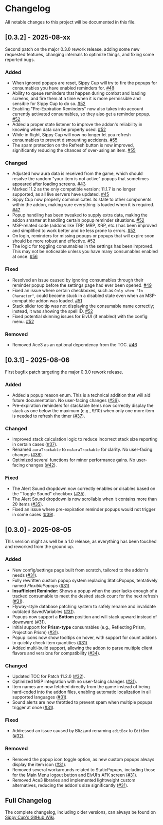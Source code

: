 # Changelog

All notable changes to this project will be documented in this file.

## [0.3.2] - 2025-08-xx  
Second patch on the major 0.3.0 rework release, adding some new requested features, changing internals to optimize things, and fixing some reported bugs.

### Added
- When ignored popups are reset, Sippy Cup will try to fire the popups for consumables you have enabled reminders for. [#48](https://github.com/Raenore/Sippy-Cup/pull/48)  
- Ability to queue reminders that happen during combat and loading screens, and fire them at a time when it is more permissible and sensible for Sippy Cup to do so. [#52](https://github.com/Raenore/Sippy-Cup/pull/52)  
- Enabling "Pre-Expiration Reminders" now also takes into account currently activated consumables, so they also get a reminder popup. [#52](https://github.com/Raenore/Sippy-Cup/pull/52)  
- Added a proper state listener to improve the addon's reliability in knowing when data can be properly used. [#52](https://github.com/Raenore/Sippy-Cup/pull/52)  
- While in flight, Sippy Cup will now no longer let you refresh consumables to prevent dismounting accidents. [#55](https://github.com/Raenore/Sippy-Cup/pull/55)  
- The spam protection on the Refresh button is now improved, significantly reducing the chances of over-using an item. [#55](https://github.com/Raenore/Sippy-Cup/pull/55)  

### Changed  
- Adjusted how aura data is received from the game, which should resolve the random "your item is not active" popups that sometimes appeared after loading screens. [#43](https://github.com/Raenore/Sippy-Cup/pull/43)  
- Marked 11.2 as the only compatible version; 11.1.7 is no longer supported, as all live servers have updated. [#45](https://github.com/Raenore/Sippy-Cup/pull/45)  
- Sippy Cup now properly communicates its state to other components within the addon, making sure everything is loaded when it is required. [#47](https://github.com/Raenore/Sippy-Cup/pull/47)  
- Popup handling has been tweaked to supply extra data, making the addon smarter at handling certain popup reminder situations. [#52](https://github.com/Raenore/Sippy-Cup/pull/52)  
- MSP-related code (addons like TRP, MRP, XRP, etc.) has been improved and simplified to work better and be less prone to errors. [#52](https://github.com/Raenore/Sippy-Cup/pull/52)  
- On login, reminders for missing popups or popups that will expire soon should be more robust and effective. [#52](https://github.com/Raenore/Sippy-Cup/pull/52)  
- The logic for toggling consumables in the settings has been improved. This may not be noticeable unless you have many consumables enabled at once. [#56](https://github.com/Raenore/Sippy-Cup/pull/56)  

### Fixed
- Resolved an issue caused by ignoring consumables through their reminder popup before the settings page had ever been opened. [#49](https://github.com/Raenore/Sippy-Cup/pull/49)  
- Fixed an issue where certain checkboxes, such as `Only when "In Character"`, could become stuck in a disabled state even when an MSP-compatible addon was loaded. [#51](https://github.com/Raenore/Sippy-Cup/pull/51)  
- Stack slider tooltip was not displaying the consumable name correctly; instead, it was showing the spell ID. [#52](https://github.com/Raenore/Sippy-Cup/pull/52)  
- Fixed potential skinning issues for ElvUI (if enabled) with the config menu. [#52](https://github.com/Raenore/Sippy-Cup/pull/52)  

### Removed  
- Removed Ace3 as an optional dependency from the TOC. [#46](https://github.com/Raenore/Sippy-Cup/pull/46)  

## [0.3.1] - 2025-08-06  
First bugfix patch targeting the major 0.3.0 rework release.  

### Added
- Added a popup reason enum. This is a technical addition that will aid future documentation. No user-facing changes ([#36](https://github.com/Raenore/Sippy-Cup/pull/36)).  
- Pre-expiration reminders for stackable items now correctly display the stack as one below the maximum (e.g., 9/10) when only one more item is needed to refresh the timer ([#37](https://github.com/Raenore/Sippy-Cup/pull/37)).   

### Changed
- Improved stack calculation logic to reduce incorrect stack size reporting in certain cases ([#37](https://github.com/Raenore/Sippy-Cup/pull/37)).  
- Renamed `auraTrackable` to `noAuraTrackable` for clarity. No user-facing changes ([#38](https://github.com/Raenore/Sippy-Cup/pull/38)).  
- Optimized several functions for minor performance gains. No user-facing changes ([#42](https://github.com/Raenore/Sippy-Cup/pull/42)).  

### Fixed
- The Alert Sound dropdown now correctly enables or disables based on the "Toggle Sound" checkbox ([#35](https://github.com/Raenore/Sippy-Cup/pull/35)).  
- The Alert Sound dropdown is now scrollable when it contains more than 20 items ([#35](https://github.com/Raenore/Sippy-Cup/pull/35)).  
- Fixed an issue where pre-expiration reminder popups would not trigger in some cases ([#39](https://github.com/Raenore/Sippy-Cup/pull/39)).  

## [0.3.0] - 2025-08-05  
This version might as well be a 1.0 release, as everything has been touched and reworked from the ground up.

### Added
- New config/settings page built from scratch, tailored to the addon's needs ([#31](https://github.com/Raenore/Sippy-Cup/pull/31)).  
- Fully rewritten custom popup system replacing StaticPopups, tentatively named *FlexiblePopups* ([#31](https://github.com/Raenore/Sippy-Cup/pull/31)).  
- **Insufficient Reminder**: Shows a popup when the user lacks enough of a tracked consumable to meet the desired stack count for the next refresh ([#31](https://github.com/Raenore/Sippy-Cup/pull/31)).  
- Flyway-style database patching system to safely rename and invalidate outdated SavedVariables ([#31](https://github.com/Raenore/Sippy-Cup/pull/31)).  
- Popups now support a **Bottom** position and will stack upward instead of downward ([#31](https://github.com/Raenore/Sippy-Cup/pull/31)).  
- Initial support for **Prism-type** consumables (e.g., Reflecting Prism, Projection Prism) ([#31](https://github.com/Raenore/Sippy-Cup/pull/31)).  
- Popup icons now show tooltips on hover, with support for count addons to quickly check item quantities ([#31](https://github.com/Raenore/Sippy-Cup/pull/31)).  
- Added multi-build support, allowing the addon to parse multiple client flavors and versions for compatibility ([#34](https://github.com/Raenore/Sippy-Cup/pull/34)).  

### Changed
- Updated TOC for Patch 11.2.0 ([#32](https://github.com/Raenore/Sippy-Cup/pull/32)).  
- Optimized MSP integration with no user-facing changes ([#31](https://github.com/Raenore/Sippy-Cup/pull/31)).  
- Item names are now fetched directly from the game instead of being hard-coded into the addon files, enabling automatic localization in all supported languages ([#31](https://github.com/Raenore/Sippy-Cup/pull/31)).  
- Sound alerts are now throttled to prevent spam when multiple popups trigger at once ([#31](https://github.com/Raenore/Sippy-Cup/pull/31)).  

### Fixed
- Addressed an issue caused by Blizzard renaming `editBox` to `EditBox` ([#32](https://github.com/Raenore/Sippy-Cup/pull/32)).  

### Removed
- Removed the popup icon toggle option, as new custom popups always display the item icon ([#31](https://github.com/Raenore/Sippy-Cup/pull/31)).  
- Removed several workarounds related to StaticPopups, including those for the Main Menu logout button and ElvUI’s AFK screen ([#31](https://github.com/Raenore/Sippy-Cup/pull/31)).  
- Removed Ace3 libraries and implemented lightweight custom alternatives, reducing the addon's size significantly ([#31](https://github.com/Raenore/Sippy-Cup/pull/31)).  

## Full Changelog  
The complete changelog, including older versions, can always be found on [Sippy Cup's GitHub Wiki](https://github.com/Raenore/Sippy-Cup/wiki/Full-Changelog).  
